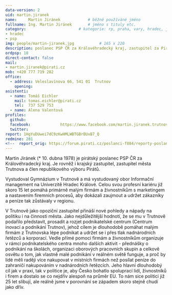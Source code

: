 ```yaml
---
data-version: 2
uid: martin.jiranek
name:     Martin Jiránek      		# běžně používáné jméno
fullname: Ing. Martin Jiránek  		# jméno s tituly etc.
category:                 		# kategorie: rp, praha, vary, hradec, jmk, senat
- hradec
- psp
img: people/martin-jiranek.jpg           # 165 x 220
description: poslanec PSP ČR za Královéhradecký kraj, zastupitel za Piráty a Stranu Zelených v zastupitelstvu Královéhradeckého kraje # kratký popis, max 160 znaků
ordpsp: 18
direct-contact: false
mail:
- martin.jiranek@pirati.cz
mob: +420 777 719 282
office: 
  - address: Veleslavínova 66, 541 01  Trutnov
    opening:
asistenti:
  - name: Tomáš Eichler
    mail: tomas.eichler@pirati.cz
    tel:  737 529 753
  - name: Alena Valentová
profiles:
  github:
  facebook:				https://www.facebook.com/martin.jiranek.trutnov
  twitter:
report: 1HgYuDUwei7dC9zKwHMLWBTGBrBUxB7_Q
redmine: 281
<!--  report_orig: https://forum.pirati.cz/poslanci-f884/reporty-poslance-martina-jiranka-t39058.html-->
---
```



Martin Jiránek (* 10. dubna 1978) je pirátský poslanec PSP ČR za Královéhradecký kraj. Je rovněž i krajský zastupitel, zastupitel města Trutnova a člen republikového výboru Pirátů.

Vystudoval Gymnázium v Trutnově a má vystudovaný obor Informační management na Univerzitě Hradec Králové. Celou svou profesní kariéru již skoro 15 let pomáhá primárně malým firmám a živnostníkům s marketingem a nastavením firemních procesů, aby dokázali zaujmout a udržet zákazníky a peníze tak zůstávaly v regionu.

V Trutnově jako opoziční zastupitel přináší nové pohledy a nápady na politiku i na činnosti města. Jako nejdůležitější hodnotí, že se mu v Trutnově podařilo představit, prosadit a rozjet podnikatelské centrum (Centrum inovací a podnikání Trutnov), jehož cílem je dlouhodobě pomáhat malým firmám z Trutnovska lépe podnikat a udržet se i přes tlak nadnárodních řetězců a korporací. Vedle přímé pomoci firmám a živnostníkům organizuje v rámci podnikatelského centra mnoho dalších aktivit - přednášky o podnikání na školách, organizaci oborových pracovních skupin a celkově osvětu o tom, jak vlastně malé podnikání v reálném světě funguje, a proč by lidé měli raději více nakupovat v místních firmách než posílat peníze do zahraničí nakupováním v nadnárodních řetězcích. Jeho hlavní dlouhodobý cíl jak v praxi, tak v politice je, aby Česko bohatlo spoluprací lidí, živnostníků i firem a dostalo se co nejdřív alespoň na průměr EU. To nám sice politici již 25 let slibují, ale reálně jsme v porovnání se západem skoro stejně chudí jako dřív.
